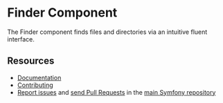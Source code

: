 Finder Component
================

The Finder component finds files and directories via an intuitive fluent interface.

Resources
---------

* [Documentation](https://symfony.com/doc/current/components/finder.html)
* [Contributing](https://symfony.com/doc/current/contributing/index.html)
* [Report issues](https://github.com/symfony/symfony/issues) and
  [send Pull Requests](https://github.com/symfony/symfony/pulls)
  in the [main Symfony repository](https://github.com/symfony/symfony)
